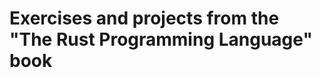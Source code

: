 Exercises and projects from the "The Rust Programming Language" book
====================================================================
